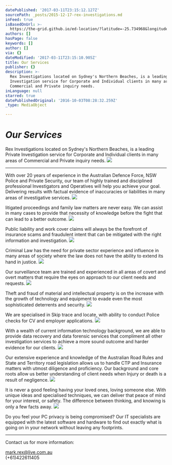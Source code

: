 ```yaml
---
datePublished: '2017-03-11T23:15:12.127Z'
sourcePath: _posts/2015-12-17-rex-investigations.md
inFeed: true
isBasedOnUrl: >-
  https://the-grid.github.io/ed-location/?latitude=-25.734968&longitude=134.489563&zoom=3&address=Australia
authors: []
hasPage: false
keywords: []
author: []
via: {}
dateModified: '2017-03-11T23:15:10.905Z'
title: Our Services
publisher: {}
description: >-
  Rex Investigations located on Sydney's Northern Beaches, is a leading Private
  Investigation service for Corporate and Individual clients in many areas of
  Commercial and Private inquiry needs.
inLanguage: null
starred: true
datePublishedOriginal: '2016-10-03T08:28:32.259Z'
_type: MediaObject

---
```

# _**Our Services**_

Rex Investigations located on Sydney's Northern Beaches, is a leading Private Investigation service for Corporate and Individual clients in many areas of Commercial and Private inquiry needs.
![](https://the-grid-user-content.s3-us-west-2.amazonaws.com/c6a91340-96d4-484f-828c-86e354f4e8f8.jpg)

---

With over 20 years of experience in the Australian Defence Force, NSW Police and Private Security, our team of highly trained and disciplined professional Investigators and Operatives will help you achieve your goal. Delivering results with factual evidence of inaccuracies or liabilities in many areas of investigative services.
![](https://the-grid-user-content.s3-us-west-2.amazonaws.com/4f374d7a-a814-4c70-9c1c-1d3bb7419482.jpg)

litigated proceedings and family law matters are never easy. We can assist in many cases to provide that necessity of knowledge before the fight that can lead to a better outcome.
![](https://the-grid-user-content.s3-us-west-2.amazonaws.com/85cba030-0a9f-4230-aa54-53d9ccbd8ca4.jpg)

Public liability and work cover claims will always be the forefront of insurance scams and fraudulent intent that can be mitigated with the right information and investigation.
![](https://the-grid-user-content.s3-us-west-2.amazonaws.com/012ed6d3-e526-43d7-acd6-7ec42e08d0f0.png)

Criminal Law has the need for private sector experience and influence in many areas of society where the law does not have the ability to extend its hand in justice.
![](https://the-grid-user-content.s3-us-west-2.amazonaws.com/09f6dd3a-0eb0-475d-bb24-e918e700773a.jpg)

Our surveillance team are trained and experienced in all areas of covert and overt matters that require the eyes on approach to our client needs and requests.
![](https://the-grid-user-content.s3-us-west-2.amazonaws.com/d151c47a-d518-472d-bc37-c4aa8980a03c.jpg)

Theft and fraud of material and intellectual property is on the increase with the growth of technology and equipment to evade even the most sophisticated deterrents and security.
![](https://s3-us-west-2.amazonaws.com/the-grid-img/p/618722df91a9ac5e86b569fa76c2f21ec2bd6d95.png)

We are specialised in Skip trace and locate, with ability to conduct Police checks for CV and employer applications.
![](https://s3-us-west-2.amazonaws.com/the-grid-img/p/083d740985a4ece7b0707c39b79cecacac3b9920.jpg)

With a wealth of current information technology background, we are able to provide data recovery and data forensic services that compliment all other investigation services to achieve a more sound outcome and harder evidence for our clients.
![](https://the-grid-user-content.s3-us-west-2.amazonaws.com/a6e8a611-29ea-4855-aa21-4d1e70e8961a.jpg)

Our extensive experience and knowledge of the Australian Road Rules and State and Territory road legislation allows us to handle CTP and Insurance matters with utmost diligence and proficiency. Our background and core roots allow us better understanding of client needs when Injury or death is a result of negligence.
![](https://the-grid-user-content.s3-us-west-2.amazonaws.com/b9279eda-216a-4dd0-af83-797ab900bb62.png)

It is never a good feeling having your loved ones, loving someone else. With unique ideas and specialised techniques, we can deliver that peace of mind for your interest, or safety. The difference between thinking, and knowing is only a few facts away.
![](https://the-grid-user-content.s3-us-west-2.amazonaws.com/e7bb7433-50a5-4b9c-81a6-d77c3e85301f.jpg)

Do you feel your PC privacy is being compromised? Our IT specialists are equipped with the latest software and hardware to find out exactly what is going on in your network without leaving any footprints.

---

Contact us for more information:

mark.rex@live.com.au  
(+61)422611405